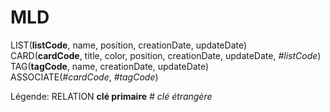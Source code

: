 # MLD

LIST(__listCode__, name, position, creationDate, updateDate)  
CARD(__cardCode__, title, color, position, creationDate, updateDate, _#listCode_)  
TAG(__tagCode__, name, creationDate, updateDate)  
ASSOCIATE(_#cardCode_, _#tagCode_)

Légende:
RELATION
__clé primaire__
_# clé étrangère_

